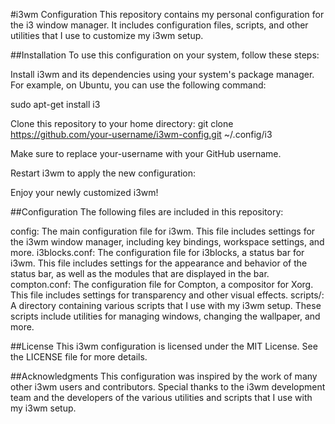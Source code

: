 #i3wm Configuration
This repository contains my personal configuration for the i3 window manager. It includes configuration files, scripts, and other utilities that I use to customize my i3wm setup.

##Installation
To use this configuration on your system, follow these steps:

Install i3wm and its dependencies using your system's package manager. For example, on Ubuntu, you can use the following command:

sudo apt-get install i3

Clone this repository to your home directory:
git clone https://github.com/your-username/i3wm-config.git ~/.config/i3

Make sure to replace your-username with your GitHub username.

Restart i3wm to apply the new configuration:

Enjoy your newly customized i3wm!

##Configuration
The following files are included in this repository:

config: The main configuration file for i3wm. This file includes settings for the i3wm window manager, including key bindings, workspace settings, and more.
i3blocks.conf: The configuration file for i3blocks, a status bar for i3wm. This file includes settings for the appearance and behavior of the status bar, as well as the modules that are displayed in the bar.
compton.conf: The configuration file for Compton, a compositor for Xorg. This file includes settings for transparency and other visual effects.
scripts/: A directory containing various scripts that I use with my i3wm setup. These scripts include utilities for managing windows, changing the wallpaper, and more.

##License
This i3wm configuration is licensed under the MIT License. See the LICENSE file for more details.

##Acknowledgments
This configuration was inspired by the work of many other i3wm users and contributors. Special thanks to the i3wm development team and the developers of the various utilities and scripts that I use with my i3wm setup.

